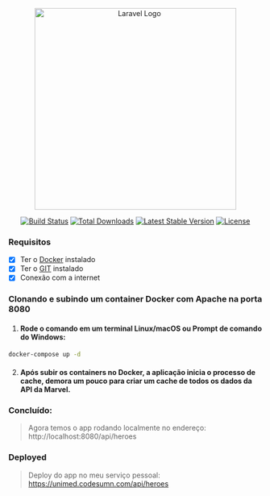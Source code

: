 <p align="center"><a href="https://laravel.com" target="_blank"><img src="https://raw.githubusercontent.com/laravel/art/master/logo-lockup/5%20SVG/2%20CMYK/1%20Full%20Color/laravel-logolockup-cmyk-red.svg" width="400" alt="Laravel Logo"></a></p>

<p align="center">
<a href="https://github.com/laravel/framework/actions"><img src="https://github.com/laravel/framework/workflows/tests/badge.svg" alt="Build Status"></a>
<a href="https://packagist.org/packages/laravel/framework"><img src="https://img.shields.io/packagist/dt/laravel/framework" alt="Total Downloads"></a>
<a href="https://packagist.org/packages/laravel/framework"><img src="https://img.shields.io/packagist/v/laravel/framework" alt="Latest Stable Version"></a>
<a href="https://packagist.org/packages/laravel/framework"><img src="https://img.shields.io/packagist/l/laravel/framework" alt="License"></a>
</p>

### Requisitos

- [x] Ter o [Docker](https://www.docker.com/) instalado
- [x] Ter o [GIT](https://git-scm.com/downloads) instalado
- [x] Conexão com a internet

### Clonando e subindo um container Docker com Apache na porta 8080

1) #### Rode o comando em um terminal Linux/macOS ou Prompt de comando do Windows:

```sh
docker-compose up -d  
```

2) #### Após subir os containers no Docker, a aplicação inicia o processo de cache, demora um pouco para criar um cache de todos os dados da API da Marvel.

### Concluído:
> Agora temos o app rodando localmente no endereço: http://localhost:8080/api/heroes

### Deployed 
> Deploy do app no meu serviço pessoal: https://unimed.codesumn.com/api/heroes
